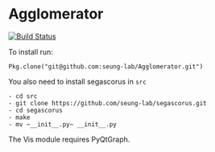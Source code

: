 # Agglomerator
[![Build Status](https://magnum.travis-ci.com/seung-lab/Agglomerator.svg?token=XgJykxTsTUBYXsq64oSK&branch=master)](https://magnum.travis-ci.com/seung-lab/Agglomerator)

To install run:
```
Pkg.clone("git@github.com:seung-lab/Agglomerator.git")
```
You also need to install segascorus in `src`
```
- cd src
- git clone https://github.com/seung-lab/segascorus.git
- cd segascorus
- make
- mv ~__init__.py~ __init__.py
```
The Vis module requires PyQtGraph.

